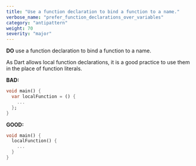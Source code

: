 ```yaml
---
title: "Use a function declaration to bind a function to a name."
verbose_name: "prefer_function_declarations_over_variables"
category: "antipattern"
weight: 70
severity: "major"
---
```

**DO** use a function declaration to bind a function to a name.

As Dart allows local function declarations, it is a good practice to use them in
the place of function literals.

**BAD:**
```dart
void main() {
  var localFunction = () {
    ...
  };
}
```

**GOOD:**
```dart
void main() {
  localFunction() {
    ...
  }
}
```
